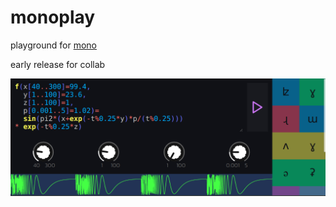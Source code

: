 # monoplay

playground for [mono](https://github.com/stagas/mono)

early release for collab

<p align="center"><img src="demo.png"></p>
